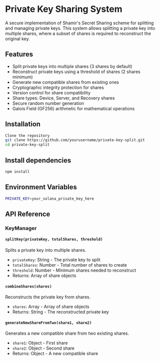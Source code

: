 # Private Key Sharing System

A secure implementation of Shamir's Secret Sharing scheme for splitting and managing private keys. This system allows splitting a private key into multiple shares, where a subset of shares is required to reconstruct the original key.

## Features

- Split private keys into multiple shares (3 shares by default)
- Reconstruct private keys using a threshold of shares (2 shares minimum)
- Generate new compatible shares from existing ones
- Cryptographic integrity protection for shares
- Version control for share compatibility
- Share types: Device, Server, and Recovery shares
- Secure random number generation
- Galois Field (GF256) arithmetic for mathematical operations

## Installation

```bash
Clone the repository
git clone https://github.com/yourusername/private-key-split.git
cd private-key-split
```

## Install dependencies

```bash
npm install
```

## Environment Variables

```bash
PRIVATE_KEY=your_solana_private_key_here
```

## API Reference

### KeyManager

#### `splitKey(privateKey, totalShares, threshold)`

Splits a private key into multiple shares.

- `privateKey`: String - The private key to split
- `totalShares`: Number - Total number of shares to create
- `threshold`: Number - Minimum shares needed to reconstruct
- Returns: Array of share objects

#### `combineShares(shares)`

Reconstructs the private key from shares.

- `shares`: Array - Array of share objects
- Returns: String - The reconstructed private key

#### `generateNewShareFromTwo(share1, share2)`

Generates a new compatible share from two existing shares.

- `share1`: Object - First share
- `share2`: Object - Second share
- Returns: Object - A new compatible share
